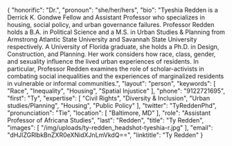 {
  "honorific": "Dr.",
  "pronoun": "she/her/hers",
  "bio": "Tyeshia Redden is a Derrick K. Gondwe Fellow and Assistant Professor who specializes in housing, social policy, and urban governance failures. Professor Redden holds a B.A. in Political Science and a M.S. in Urban Studies & Planning from Armstrong Atlantic State University and Savannah State University respectively. A University of Florida graduate, she holds a Ph.D. in Design, Construction, and Planning. Her work considers how race, class, gender, and sexuality influence the lived urban experiences of residents. In particular, Professor Redden examines the role of scholar-activists in combating social inequalities and the experiences of marginalized residents in vulnerable or informal communities.",
  "layout": "person",
  "keywords": [
    "Race",
    "Inequality",
    "Housing",
    "Spatial Injustice"
  ],
  "phone": "9122721695",
  "first": "Ty",
  "expertise": [
    "Civil Rights",
    "Diversity & Inclusion",
    "Urban studies/Planning",
    "Housing",
    "Public Policy"
  ],
  "twitter": "TyReddenPhd",
  "pronunciation": "Tie",
  "location": [
    "Baltimore, MD"
  ],
  "role": "Assistant Professor of Africana Studies",
  "last": "Redden",
  "title": "Ty Redden",
  "images": [
    "/img/uploads/ty-redden_headshot-tyeshia-r.jpg"
  ],
  "email": "dHJlZGRlbkBnZXR0eXNidXJnLmVkdQ==",
  "linktitle": "Ty Redden"
}